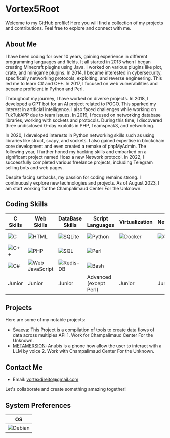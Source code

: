 # Vortex5Root

Welcome to my GitHub profile! Here you will find a collection of my projects and contributions. Feel free to explore and connect with me.

## About Me

I have been coding for over 10 years, gaining experience in different programming languages and fields. It all started in 2013 when I began creating Minecraft plugins using Java. I worked on various plugins like plot, crate, and minigame plugins. In 2014, I became interested in cybersecurity, specifically networking protocols, exploiting, and reverse engineering. This led me to learn C# and C++. In 2017, I focused on web vulnerabilities and became proficient in Python and Perl.

Throughout my journey, I have worked on diverse projects. In 2018, I developed a GPT bot for an AI project related to POGO. This sparked my interest in artificial intelligence. I also faced challenges while working on TukTukAPP due to team issues. In 2019, I focused on networking database libraries, working with sockets and protocols. During this time, I discovered three undisclosed 0-day exploits in PHP, Teamspeak3, and networking.

In 2020, I developed interests in Python networking skills such as using libraries like struct, scapy, and sockets. I also gained expertise in blockchain core development and even created a remake of phpMyAdmin. The following year, I further honed my hacking skills and embarked on a significant project named Hoax a new Network protocol. In 2022, I successfully completed various freelance projects, including Telegram selling bots and web pages.

Despite facing setbacks, my passion for coding remains strong. I continuously explore new technologies and projects. As of August 2023, I am start working for the Champalimaud Center For the Unknown.

## Coding Skills
| C Skills | Web Skills | DataBase Skills | Script Languages | Virtualization | Networking | Blockchain |
|----------|------------|-----------------|------------------|----------------|------------|------------|
| ![C](https://img.shields.io/badge/C-00599C?logo=c&logoColor=white&style=for-the-badge) | ![HTML](https://img.shields.io/badge/HTML-239120?logo=html5&logoColor=white&style=for-the-badge) | ![SQLite](https://img.shields.io/badge/SQLite-07405E?logo=sqlite&logoColor=white&style=for-the-badge) | ![Python](https://img.shields.io/badge/Python-14354C?style=flat&logo=python&logoColor=white&style=for-the-badge) | ![Docker](https://img.shields.io/badge/Docker-2496ED?logo=docker&logoColor=white&style=for-the-badge) | ![Azure](https://img.shields.io/badge/Microsoft_Azure-0089D6?logo=microsoft-azure&logoColor=white&style=for-the-badge) | ![Blockchain](https://img.shields.io/badge/Blockchain-121D33?logo=blockchain.com&logoColor=white&style=for-the-badge) |
| ![C++](https://img.shields.io/badge/C-00599C?logo=c%2B%2B&logoColor=white&style=for-the-badge) | ![PHP](https://img.shields.io/badge/PHP-777BB4?logo=php&logoColor=white&style=for-the-badge) | ![SQL](https://img.shields.io/badge/MySQL-20232A?logo=mysql&logoColor=white&style=for-the-badge) | ![Perl](https://img.shields.io/badge/Perl-39457E?logo=perl&logoColor=white&style=for-the-badge) |  |  |  |
| ![C#](https://img.shields.io/badge/C-00599C?logo=C%23&logoColor=white&style=for-the-badge) | ![Web JavaScript](https://img.shields.io/badge/JavaScript-F7DF1E?logo=javascript&logoColor=black&style=for-the-badge) | ![Redis-DB](https://img.shields.io/badge/Redis-D9281A?logo=redis&logoColor=white&style=for-the-badge) | ![Bash](https://img.shields.io/badge/Shell_Script-121011?logo=gnu-bash&logoColor=white&style=for-the-badge) |  |  |  |
| Junior | Junior | Junior | Advanced (except Perl) | Junior | Junior | Junior |

## Projects

Here are some of my notable projects:

- [Svaeva](https://github.com/Daisie-Bell/svaeva-sdk): This Project is a compilation of tools to create data flows of data across multiples API  1. Work for Champalimaud Center For the Unknown.
- [METAMERSION](https://www.fchampalimaud.org/pt-pt/metamersion-healing-algorithms): Anubis is a phone how allow the user to interact with a LLM by voice 2. Work with Champalimaud Center For the Unknown.

## Contact Me

- Email: vortexdireito@gmail.com

Let's collaborate and create something amazing together!

## System Preferences

| OS | 
|----------------------|
| ![Debian](https://img.shields.io/badge/Debian-A81D33?style=flat&logo=debian&logoColor=white&style=for-the-badge) |

